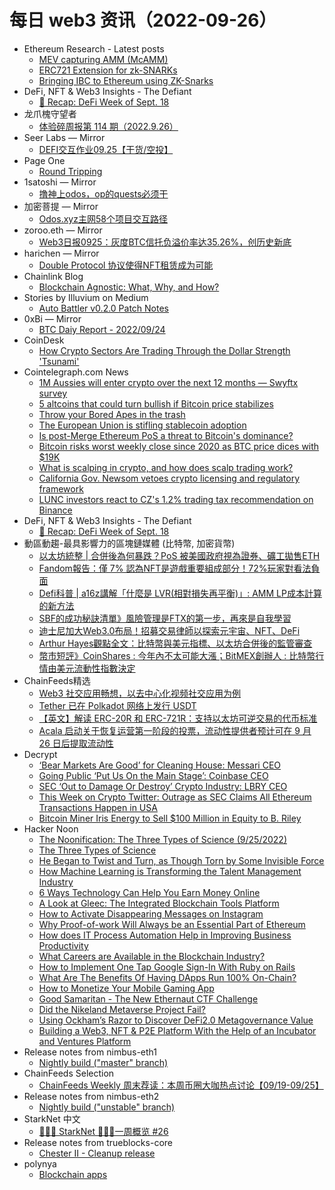 # 每日 web3 资讯（2022-09-26）

- Ethereum Research - Latest posts
  - [MEV capturing AMM (McAMM)](https://ethresear.ch/t/mev-capturing-amm-mcamm/13336/20)
  - [ERC721 Extension for zk-SNARKs](https://ethresear.ch/t/erc721-extension-for-zk-snarks/13237/28)
  - [Bringing IBC to Ethereum using ZK-Snarks](https://ethresear.ch/t/bringing-ibc-to-ethereum-using-zk-snarks/13634/15)
- DeFi, NFT & Web3 Insights - The Defiant
  - [🦄 Recap: DeFi Week of Sept. 18](https://newsletter.thedefiant.io/p/recap-defi-week-of-sept-18)
- 龙爪槐守望者
  - [体验碎周报第 114 期（2022.9.26）](http://www.ftium4.com/ux-weekly-113.html)
- Seer Labs — Mirror
  - [DEFI交互作业09.25【干货/空投】](https://mirror.xyz/seerlabs.eth/adbn1DLC0oEbvTuL8VmnFNRLfm_Ct8d4kzrXEyRv0WQ)
- Page One
  - [Round Tripping](https://page1.substack.com/p/round-tripping-dfd)
- 1satoshi — Mirror
  - [撸神上odos，op的quests必须干](https://mirror.xyz/1satoshi.eth/poqaM8aqqkBu3H90BwRjkglVGfBkMZPtBY9h_8B7ASk)
- 加密菩提 — Mirror
  - [Odos.xyz主网58个项目交互路径](https://mirror.xyz/0xd83256a8BB182e7BE2382550Ed24861C71108d35/nl142yMqpQrqFHgCyXJMVFUU2MMMximRfjeL0N7Qz_k)
- zoroo.eth — Mirror
  - [Web3日报0925：灰度BTC信托负溢价率达35.26%，创历史新底](https://mirror.xyz/zoroo.eth/jOP4cB2Oe2SKF1vbLT3EgIYNht5j9TzR8Ecqivp1-d8)
- harichen — Mirror
  - [Double Protocol 协议使得NFT租赁成为可能](https://mirror.xyz/harichen.eth/dr-ju-Liaxk6PdnhgsMu3IPoFm_3rAlF2GPV8EluNlA)
- Chainlink Blog
  - [Blockchain Agnostic: What, Why, and How?](https://blog.chain.link/blockchain-agnostic/)
- Stories by Illuvium on Medium
  - [Auto Battler v0.2.0 Patch Notes](https://medium.com/illuvium/auto-battler-v0-2-0-patch-notes-95a615f443fb?source=rss-1c2a2f798ba2------2)
- 0xBi — Mirror
  - [BTC Daiy Report - 2022/09/24](https://mirror.xyz/0xbi.eth/_ezS54MaCj29m4p80H7pGzoBFL7vOBvd3hylUiryBbw)
- CoinDesk
  - [How Crypto Sectors Are Trading Through the Dollar Strength 'Tsunami'](https://www.coindesk.com/business/2022/09/25/how-crypto-sectors-are-trading-through-the-dollar-strength-tsunami/?utm_medium=referral&utm_source=rss&utm_campaign=headlines)
- Cointelegraph.com News
  - [1M Aussies will enter crypto over the next 12 months — Swyftx survey](https://cointelegraph.com/news/1m-aussies-will-enter-crypto-over-the-next-12-months-swyftx-survey)
  - [5 altcoins that could turn bullish if Bitcoin price stabilizes](https://cointelegraph.com/news/5-altcoins-that-could-turn-bullish-if-bitcoin-price-stabilizes)
  - [Throw your Bored Apes in the trash](https://cointelegraph.com/news/enough-of-the-bored-apes-they-re-bad-for-nfts)
  - [The European Union is stifling stablecoin adoption](https://cointelegraph.com/news/mica-is-already-stifling-stablecoin-adoption-in-the-eu)
  - [Is post-Merge Ethereum PoS a threat to Bitcoin's dominance?](https://cointelegraph.com/news/is-post-merge-ethereum-pos-a-threat-to-bitcoin-s-dominance)
  - [Bitcoin risks worst weekly close since 2020 as BTC price dices with $19K](https://cointelegraph.com/news/bitcoin-risks-worst-weekly-close-since-2020-as-btc-price-dices-with-19k)
  - [What is scalping in crypto, and how does scalp trading work?](https://cointelegraph.com/news/what-is-scalping-in-crypto-and-how-does-scalp-trading-work)
  - [California Gov. Newsom vetoes crypto licensing and regulatory framework](https://cointelegraph.com/news/california-gov-newsom-vetoes-crypto-licensing-and-regulatory-framework)
  - [LUNC investors react to CZ's 1.2% trading tax recommendation on Binance](https://cointelegraph.com/news/lunc-investors-react-to-cz-s-1-2-trading-tax-recommendation-on-binance)
- DeFi, NFT & Web3 Insights - The Defiant
  - [🦄 Recap: DeFi Week of Sept. 18](https://newsletter.thedefiant.io/p/recap-defi-week-of-sept-18)
- 動區動趨-最具影響力的區塊鏈媒體 (比特幣, 加密貨幣)
  - [以太坊統整 | 合併後為何暴跌？PoS 被美國政府視為證券、礦工拋售ETH](https://www.blocktempo.com/eth-liquidations-hit-759m-since-the-merge/)
  - [Fandom報告：僅 7% 認為NFT是遊戲重要組成部分！72%玩家對看法負面](https://www.blocktempo.com/72-of-gamers-hold-negative-views-on-nft/)
  - [Defi科普 | a16z講解「什麼是 LVR(相對損失再平衡)」: AMM LP成本計算的新方法](https://www.blocktempo.com/a16z-how-lvp-give-amm-lp-cost-caculation-insight/)
  - [SBF的成功秘訣清單》風險管理是FTX的第一步，再來是自我學習](https://www.blocktempo.com/ftx-ceo-sam-bankman-fried-shares-his-thoughts-on-management/)
  - [迪士尼加大Web3.0布局！招募交易律師以探索元宇宙、NFT、DeFi](https://www.blocktempo.com/disney-is-looking-for-a-transaction-lawyer-for-web3-plans/)
  - [Arthur Hayes觀點全文：比特幣與美元指標、以太坊合併後的監管審查](https://www.blocktempo.com/bitmex-arthur-hayes-after-the-merge-ethereum-supply-fed-market/)
  - [幣市短評》CoinShares : 今年內不太可能大漲；BitMEX創辦人 : 比特幣行情由美元流動性指數決定](https://www.blocktempo.com/arthur-hayes-outlines-danger-zone-for-btc/)
- ChainFeeds精选
  - [Web3 社交应用畅想，以去中心化视频社交应用为例](https://mp.weixin.qq.com/s/kR6IG-hyt4L7VnvNVNR9KQ)
  - [Tether 已在 Polkadot 网络上发行 USDT](https://tether.to/en/tether-tokens-usdt-live-on-polkadot/)
  - [【英文】解读 ERC-20R 和 ERC-721R：支持以太坊可逆交易的代币标准](https://mirror.xyz/kaili.eth/gB-rx89sNAT3CVuxWo6xVFS5ptNcllW7cVWVCfcFa6k)
  - [Acala 启动关于恢复运营第一阶段的投票，流动性提供者预计可在 9 月 26 日后提取流动性](https://acala.subsquare.io/democracy/referendum/35)
- Decrypt
  - [‘Bear Markets Are Good’ for Cleaning House: Messari CEO](https://decrypt.co/110474/bear-markets-are-good-for-cleaning-house-messari-ceo)
  - [Going Public ‘Put Us On the Main Stage’: Coinbase CEO](https://decrypt.co/110472/going-public-put-us-on-the-main-stage-coinbase-ceo)
  - [SEC ‘Out to Damage Or Destroy’ Crypto Industry: LBRY CEO](https://decrypt.co/110468/sec-out-to-damage-or-destroy-crypto-industry-lbry-ceo)
  - [This Week on Crypto Twitter: Outrage as SEC Claims All Ethereum Transactions Happen in USA](https://decrypt.co/110452/this-week-on-crypto-twitter-outrage-as-sec-claims-all-ethereum-transactions-are-american)
  - [Bitcoin Miner Iris Energy to Sell $100 Million in Equity to B. Riley](https://decrypt.co/110463/bitcoin-miner-iris-energy-to-sell-100-million-in-equity-to-b-riley)
- Hacker Noon
  - [The Noonification: The Three Types of Science (9/25/2022)](https://hackernoon.com/9-25-2022-noonification?source=rss)
  - [The Three Types of Science](https://hackernoon.com/the-three-types-of-science?source=rss)
  - [He Began to Twist and Turn, as Though Torn by Some Invisible Force](https://hackernoon.com/he-began-to-twist-and-turn-as-though-torn-by-some-invisible-force?source=rss)
  - [How Machine Learning is Transforming the Talent Management Industry](https://hackernoon.com/how-machine-learning-is-transforming-the-talent-management-industry?source=rss)
  - [6 Ways Technology Can Help You Earn Money Online](https://hackernoon.com/6-ways-technology-can-help-you-earn-money-online?source=rss)
  - [A Look at Gleec: The Integrated Blockchain Tools Platform](https://hackernoon.com/a-look-at-gleec-the-integrated-blockchain-tools-platform?source=rss)
  - [How to Activate Disappearing Messages on Instagram](https://hackernoon.com/how-to-activate-disappearing-messages-on-instagram?source=rss)
  - [Why Proof-of-work Will Always be an Essential Part of Ethereum](https://hackernoon.com/why-proof-of-work-will-always-be-an-essential-part-of-ethereum?source=rss)
  - [How does IT Process Automation Help in Improving Business Productivity](https://hackernoon.com/how-does-it-process-automation-help-in-improving-business-productivity?source=rss)
  - [What Careers are Available in the Blockchain Industry?](https://hackernoon.com/what-careers-are-available-in-the-blockchain-industry?source=rss)
  - [How to Implement One Tap Google Sign-In With Ruby on Rails](https://hackernoon.com/how-to-implement-social-auth-with-google-in-ruby-on-rails?source=rss)
  - [What Are The Benefits Of Having DApps Run 100% On-Chain?](https://hackernoon.com/what-are-the-benefits-of-having-dapps-run-100percent-on-chain?source=rss)
  - [How to Monetize Your Mobile Gaming App](https://hackernoon.com/how-to-monetize-your-mobile-gaming-app?source=rss)
  - [Good Samaritan - The New Ethernaut CTF Challenge](https://hackernoon.com/good-samaritan-the-new-ethernaut-ctf-challenge?source=rss)
  - [Did the Nikeland Metaverse Project Fail?](https://hackernoon.com/did-the-nikeland-metaverse-fail?source=rss)
  - [Using Ockham’s Razor to Discover DeFi2.0 Metagovernance Value](https://hackernoon.com/using-ockhams-razor-to-discover-defi20-metagovernance-value?source=rss)
  - [Building a Web3, NFT & P2E Platform With the Help of an Incubator and Ventures Platform](https://hackernoon.com/building-a-web3-nft-and-p2e-platform-with-the-help-of-an-incubator-and-ventures-platform?source=rss)
- Release notes from nimbus-eth1
  - [Nightly build ("master" branch)](https://github.com/status-im/nimbus-eth1/releases/tag/nightly)
- ChainFeeds Selection
  - [ChainFeeds Weekly 周末荐读：本周币圈大咖热点讨论【09/19-09/25】](https://chainfeeds.substack.com/p/chainfeeds-weekly-0919-0925)
- Release notes from nimbus-eth2
  - [Nightly build ("unstable" branch)](https://github.com/status-im/nimbus-eth2/releases/tag/nightly)
- StarkNet 中文
  - [👩🏽‍🚀 StarkNet 👨🏽‍🚀一周概览 #26](https://starknetzh.substack.com/p/starknet-26-8ba)
- Release notes from trueblocks-core
  - [Chester II - Cleanup release](https://github.com/TrueBlocks/trueblocks-core/releases/tag/v0.40.2-beta)
- polynya
  - [Blockchain apps](https://polynya.mirror.xyz/ARsT1Anpqrj88LRGRE5n5gNpb_CeG9Azy8mvDBv8deE)
